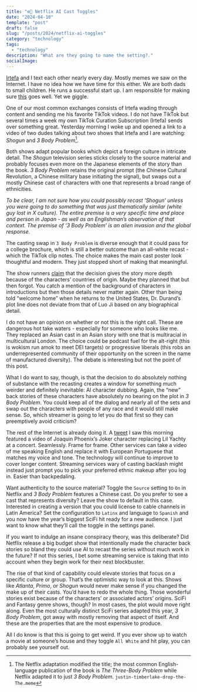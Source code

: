 ```yaml
---
title: "⚙️🙂 Netflix AI Cast Toggles"
date: "2024-04-10"
template: "post"
draft: false
slug: "/posts/2024/netflix-ai-toggles"
category: "technology"
tags:
  - "technology"
description: "What are they going to name the setting?."
socialImage:
---
```


[Irtefa](https://twitter.com/_irtefa) and I text each other nearly every day. Mostly memes we saw on the Internet. I have no idea how we have time for this either. We are both dads to small children. He runs a successful start up. I am responsible for making sure [this](https://blog.samrhea.com/pages/at-cloudflare/) goes well. Yet we giggle.

One of our most common exchanges consists of Irtefa wading through content and sending me his favorite TikTok videos. I do not have TikTok but several times a week my own TikTok Curation Subscription (Irtefa) sends over something great. Yesterday morning I woke up and opened a link to a video of two dudes talking about two shows that Irtefa and I are watching: _Shogun_ and _3 Body Problem_[^1].

Both shows adapt popular books which depict a foreign culture in intricate detail. The _Shogun_ television series sticks closely to the source material and probably focuses even more on the Japanese elements of the story than the book. _3 Body Problem_ retains the original prompt (the Chinese Cultural Revolution, a Chinese military base initiating the signal), but swaps out a mostly Chinese cast of characters with one that represents a broad range of ethnicities.

_To be clear, I am not sure how you could possibly recast ‘Shogun’ unless you were going to do something that was just thematically similar (white guy lost in X culture). The entire premise is a very specific time and place and person in Japan - as well as an Englishman’s observation of that context. The premise of ‘3 Body Problem’ is an alien invasion and the global response._

The casting swap in `3 Body Problem` is diverse enough that it could pass for a college brochure, which is still a better outcome than an all-white recast - which the TikTok clip notes. The choice makes the main cast poster look thoughtful and modern. They just stopped short of making that meaningful.

The show runners [claim](https://www.nbcnews.com/news/asian-america/3-body-problem-cast-rcna144545) that the decision gives the story more depth because of the characters’ countries of origin. Maybe they planned that but then forgot. You catch a mention of the background of characters in introductions but then those details never matter again. Other than being told “welcome home” when he returns to the United States, Dr. Durand’s plot line does not deviate from that of Luo Ji based on any biographical detail.

I do not have an opinion on whether or not this is the right call. These are dangerous hot take waters - especially for someone who looks like me. They replaced an Asian cast in an Asian story with one that is multiracial in multicultural London. The choice could be podcast fuel for the alt-right (this is wokism run amok to meet DEI targets) or progressive liberals (this robs an underrepresented community of their opportunity on the screen in the name of manufactured diversity). The debate is interesting but not the point of this post.

What I do want to say, though, is that the decision to do absolutely nothing of substance with the recasting creates a window for something much weirder and definitely inevitable: AI character dubbing. Again, the “new” back stories of these characters have absolutely no bearing on the plot in _3 Body Problem_. You could keep all of the dialog and nearly all of the sets and swap out the characters with people of any race and it would still make sense. So, which streamer is going to let you do that first so they can preemptively avoid criticism?

The rest of the Internet is already doing it. A [tweet](https://x.com/AIWarper/status/1777351783477563452) I saw this morning featured a video of Joaquin Phoenix’s Joker character replacing Lil Yachty at a concert. Seamlessly. Frame for frame. Other services can take a video of me speaking English and replace it with European Portuguese that matches my voice and tone. The technology will continue to improve to cover longer content. Streaming services wary of casting backlash might instead just prompt you to pick your preferred ethnic makeup after you log in. Easier than backpedaling.

Want authenticity to the source material? Toggle the `Source` setting to `On` in Netflix and _3 Body Problem_ features a Chinese cast. Do you prefer to see a cast that represents diversity? Leave the show to default in this case. Interested in creating a version that you could license to cable channels in Latin America? Set the configuration to `Latinx` and language to `Spanish` and you now have the year’s biggest SciFi hit ready for a new audience. I just want to know what they’ll call the toggle in the settings panel.

If you want to indulge an insane conspiracy theory, was this deliberate? Did Netflix release a big budget show that intentionally made the character back stories so bland they could use AI to recast the series without much work in the future? If not this series, I bet some streaming service is taking that into account when they begin work for their next blockbuster.

The rise of that kind of capability could elevate stories that focus on a specific culture or group. That’s the optimistic way to look at this. Shows like _Atlanta_, _Primo_, or _Shogun_ would never make sense if you changed the make up of their casts. You’d have to redo the whole thing. Those wonderful stories exist because of the characters’ or associated actors’ origins. SciFi and Fantasy genre shows, though? In most cases, the plot would move right along. Even the most culturally distinct SciFi series adapted this year, _3 Body Problem_, got away with mostly removing that aspect of itself. And these are the properties that are the most expensive to produce.

All I do know is that this is going to get weird. If you ever show up to watch a movie at someone’s house and they toggle `All White` and hit play, you can probably see yourself out.

[^1]: The Netflix adaptation modified the title; the most common English-language publication of the book is _The Three-Body Problem_ while Netflix adapted it to just _3 Body Problem_. `justin-timberlake-drop-the-The.meme`
